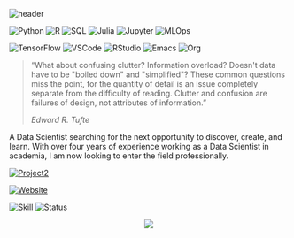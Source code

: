 ![header](https://capsule-render.vercel.app/api?type=rect&color=gradient&customColorList=(2,2,30)&height=1)

![Python](https://img.shields.io/badge/Python-Skilled-3776AB.svg?style=flat-square&logo=python&logoColor=white)
![R](https://img.shields.io/badge/R-Skilled-276DC3.svg?style=flat-square&logo=r&logoColor=white)
![SQL](https://img.shields.io/badge/SQL-Skilled-003B57.svg?style=flat-square&logo=sqlite&logoColor=white)
![Julia](https://img.shields.io/badge/Julia-Training-9558B2.svg?style=flat-square&logo=julia&logoColor=white)
![Jupyter](https://img.shields.io/badge/Jupyter-Fluent-F37626.svg?style=flat-square&logo=jupyter&logoColor=white)
![MLOps](https://img.shields.io/badge/W&B-Practitioner-FFBE00.svg?style=flat-square&logo=weightsandbiases&logoColor=white)

![TensorFlow](https://img.shields.io/badge/TensorFlow-Certified-FF6F00.svg?style=flat-square&logo=tensorflow&logoColor=white)
![VSCode](https://img.shields.io/badge/VSCode-Fluent-007ACC.svg?style=flat-square&logo=visualstudiocode&logoColor=white)
![RStudio](https://img.shields.io/badge/RStudio-Fluent-75AADB.svg?style=flat-square&logo=rstudio&logoColor=white)
![Emacs](https://img.shields.io/badge/Emacs-Daily%20Driver-7F5AB6.svg?style=flat-square&logo=gnuemacs&logoColor=white)
![Org](https://img.shields.io/badge/Org%20Mode-Bliss-77AA99.svg?style=flat-square&logo=org&logoColor=white)


> “What about confusing clutter? Information overload? Doesn't data have to be "boiled down" and "simplified"? These common questions miss the point, for the quantity of detail is an issue completely separate from the difficulty of reading. Clutter and confusion are failures of design, not attributes of information.” 
> 
> _Edward R. Tufte_


A Data Scientist searching for the next opportunity to discover, create, and learn. With over four years of experience working as a Data Scientist in academia, I am now looking to enter the field professionally.

[![Project2](https://img.shields.io/badge/Thesis-Active-276DC3.svg?style=flat-square)][Project2]

[![Website](https://img.shields.io/badge/Portfolio%20Website-Transcribing%20Parkinson%20Progression%20Prediction-181717.svg?style=flat-square&logo=github&logoColor=white)][Website]

![Skill](https://img.shields.io/badge/Data%20Scientist-000000.svg?style=flat-square)
![Status](https://img.shields.io/badge/Looking%20For%20Work-FF0000.svg?style=flat-square)

[Project2]: https://github.com/UmbertoFasci/Thesis_2023
[Website]: https://umbertofasci.github.io/

<p align="center">
  <img src="https://capsule-render.vercel.app/api?type=waving&color=gradient&customColorList=(2,2,30)&height=70&section=footer"/>
</p>
